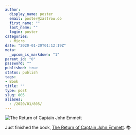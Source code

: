 ```yaml
---
author:
  display_name: poster
  email: poster@zastrow.co
  first_name: ""
  last_name: ""
  login: poster
categories:
  - Micro
date: "2020-01-20T01:12:19Z"
meta:
  _wpcom_is_markdown: "1"
parent_id: "0"
password: ""
published: true
status: publish
tags:
- Book
title: ""
type: post
slug: 805
aliases:
  - /2020/01/805/
---
```

<p><img src="https://i.gr-assets.com/images/S/compressed.photo.goodreads.com/books/1291783843l/9856011.jpg" alt="The Return of Captain John Emmett" /></p>
<p>Just finished the book, <a href="https://www.goodreads.com/review/show/3137765059?utm_medium=api&amp;utm_source=rss">The Return of Captain John Emmett</a>. 📚</p>
